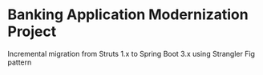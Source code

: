 # Banking Application Modernization Project
Incremental migration from Struts 1.x to Spring Boot 3.x using Strangler Fig pattern

